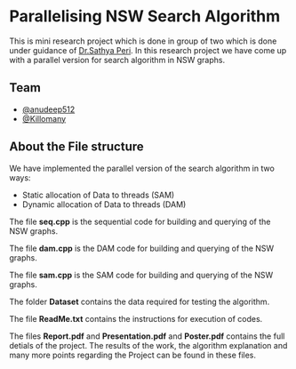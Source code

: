 
# Parallelising NSW Search Algorithm

This is mini research project which is done in group of two which is done under guidance of [Dr.Sathya Peri](https://people.iith.ac.in/sathya_p/). In this research project we have come up with a parallel version for search algorithm in NSW graphs.

## Team

- [@anudeep512](https://www.github.com/anudeep512)
- [@Killomany](https://github.com/Killomanny)


## About the File structure

We have implemented the parallel version of the search algorithm in two ways:

- Static allocation of Data to threads (SAM)
- Dynamic allocation of Data to threads (DAM)

The file **seq.cpp** is the sequential code for building and querying of the NSW graphs.

The file **dam.cpp** is the DAM code for building and querying of the NSW graphs.

The file **sam.cpp** is the SAM code for building and querying of the NSW graphs.

The folder **Dataset** contains the data required for testing the algorithm.

The file **ReadMe.txt** contains the instructions for execution of codes.

The files **Report.pdf** and **Presentation.pdf** and **Poster.pdf** contains the full detials of the project. The results of the work, the algorithm explanation and many more points regarding the Project can be found in these files.





